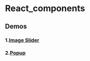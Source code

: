 # React_components

## Demos

### 1.[Image Slider](https://github.com/parsonsnguyen/React_Components/tree/master/React-Image-Slider-Component)
### 2.[Popup](https://github.com/parsonsnguyen/React_Components/tree/master/React-Popup-Component)